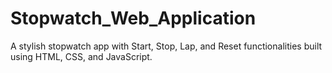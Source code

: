 # Stopwatch_Web_Application
A stylish stopwatch app with Start, Stop, Lap, and Reset functionalities built using HTML, CSS, and JavaScript.

